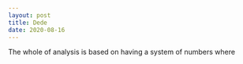 ```yaml
---
layout: post
title: Dede
date: 2020-08-16
---
```

The whole of analysis is based on having a system of numbers where 
